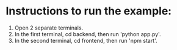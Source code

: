 # Instructions to run the example:

1. Open 2 separate terminals.
2. In the first terminal, cd backend, then run 'python app.py'.
3. In the second terminal, cd frontend, then run 'npm start'.